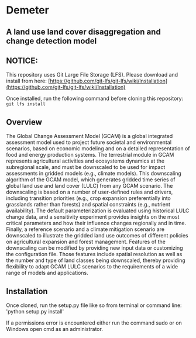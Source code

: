 # Demeter

## A land use land cover disaggregation and change detection model

## NOTICE:
This repository uses Git Large File Storage (LFS). Please download and install from here: [https://github.com/git-lfs/git-lfs/wiki/Installation](https://github.com/git-lfs/git-lfs/wiki/Installation)

Once installed, run the following command before cloning this repository: `git lfs install`

## Overview

The Global Change Assessment Model (GCAM) is a global integrated assessment model used to project future societal and environmental scenarios, based on economic modeling and on a detailed representation of food and energy production systems. The terrestrial module in GCAM represents agricultural activities and ecosystems dynamics at the subregional scale, and must be downscaled to be used for impact assessments in gridded models (e.g., climate models). This downscaling algorithm of the GCAM model, which generates gridded time series of global land use and land cover (LULC) from any GCAM scenario. The downscaling is based on a number of user-defined rules and drivers, including transition priorities (e.g., crop expansion preferentially into grasslands rather than forests) and spatial constraints (e.g., nutrient availability). The default parameterization is evaluated using historical LULC change data, and a sensitivity experiment provides insights on the most critical parameters and how their influence changes regionally and in time. Finally, a reference scenario and a climate mitigation scenario are downscaled to illustrate the gridded land use outcomes of different policies on agricultural expansion and forest management. Features of the downscaling can be modified by providing new input data or customizing the configuration file. Those features include spatial resolution as well as the number and type of land classes being downscaled, thereby providing flexibility to adapt GCAM LULC scenarios to the requirements of a wide range of models and applications.

## Installation
Once cloned, run the setup.py file like so from terminal or command line:
'python setup.py install'

If a permissions error is encountered either run the command sudo or on Windows open cmd as an administrator.
